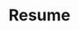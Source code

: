 ---
title: Resume
layout: cv
excerpt: "Resume - Siby Abin - Senior Data Engineer | Spark Developer | AWS | Airflow | Python | SQL | Databricks |"
actions:
  - label: "Download as PDF"
    icon: pdf
    url: "/assets/documents/DataEngineer_Siby-Abin-Thomas.pdf"
---